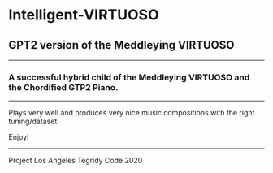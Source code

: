 # Intelligent-VIRTUOSO
## GPT2 version of the Meddleying VIRTUOSO

***

### A successful hybrid child of the Meddleying VIRTUOSO and the Chordified GTP2 Piano.

***

Plays very well and produces very nice music compositions with the right tuning/dataset.

Enjoy!

***

Project Los Angeles
Tegridy Code 2020
